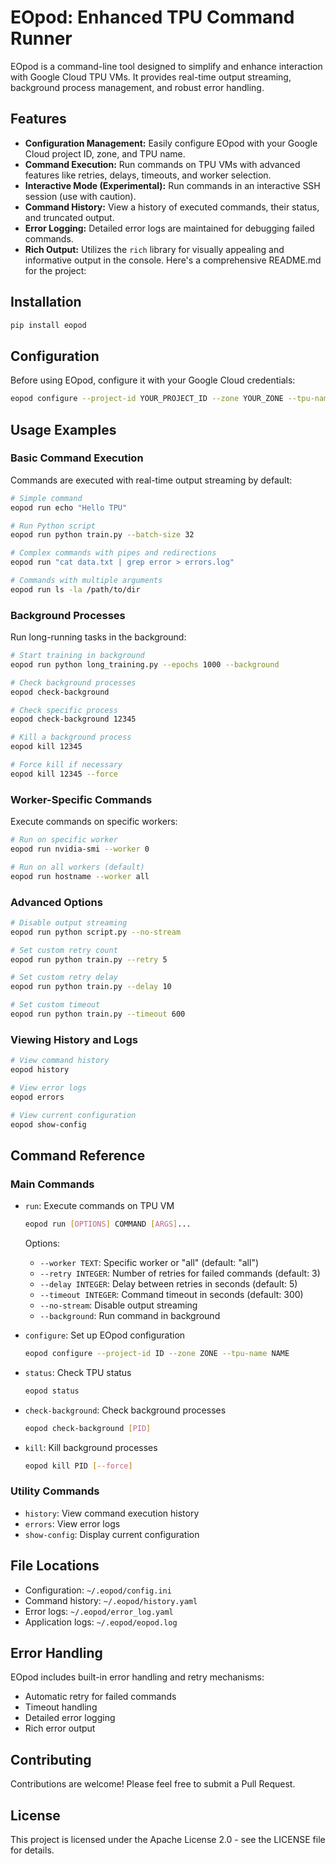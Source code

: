 # EOpod: Enhanced TPU Command Runner

EOpod is a command-line tool designed to simplify and enhance interaction with Google Cloud TPU VMs. It provides real-time output streaming, background process management, and robust error handling.

## Features

* **Configuration Management:** Easily configure EOpod with your Google Cloud project ID, zone, and TPU name.
* **Command Execution:** Run commands on TPU VMs with advanced features like retries, delays, timeouts, and worker selection.
* **Interactive Mode (Experimental):** Run commands in an interactive SSH session (use with caution).
* **Command History:** View a history of executed commands, their status, and truncated output.
* **Error Logging:** Detailed error logs are maintained for debugging failed commands.
* **Rich Output:** Utilizes the `rich` library for visually appealing and informative output in the console.
Here's a comprehensive README.md for the project:

## Installation

```bash
pip install eopod
```

## Configuration

Before using EOpod, configure it with your Google Cloud credentials:

```bash
eopod configure --project-id YOUR_PROJECT_ID --zone YOUR_ZONE --tpu-name YOUR_TPU_NAME
```

## Usage Examples

### Basic Command Execution

Commands are executed with real-time output streaming by default:

```bash
# Simple command
eopod run echo "Hello TPU"

# Run Python script
eopod run python train.py --batch-size 32

# Complex commands with pipes and redirections
eopod run "cat data.txt | grep error > errors.log"

# Commands with multiple arguments
eopod run ls -la /path/to/dir
```

### Background Processes

Run long-running tasks in the background:

```bash
# Start training in background
eopod run python long_training.py --epochs 1000 --background

# Check background processes
eopod check-background

# Check specific process
eopod check-background 12345

# Kill a background process
eopod kill 12345

# Force kill if necessary
eopod kill 12345 --force
```

### Worker-Specific Commands

Execute commands on specific workers:

```bash
# Run on specific worker
eopod run nvidia-smi --worker 0

# Run on all workers (default)
eopod run hostname --worker all
```

### Advanced Options

```bash
# Disable output streaming
eopod run python script.py --no-stream

# Set custom retry count
eopod run python train.py --retry 5

# Set custom retry delay
eopod run python train.py --delay 10

# Set custom timeout
eopod run python train.py --timeout 600
```

### Viewing History and Logs

```bash
# View command history
eopod history

# View error logs
eopod errors

# View current configuration
eopod show-config
```

## Command Reference

### Main Commands

* `run`: Execute commands on TPU VM

  ```bash
  eopod run [OPTIONS] COMMAND [ARGS]...
  ```

  Options:
  * `--worker TEXT`: Specific worker or "all" (default: "all")
  * `--retry INTEGER`: Number of retries for failed commands (default: 3)
  * `--delay INTEGER`: Delay between retries in seconds (default: 5)
  * `--timeout INTEGER`: Command timeout in seconds (default: 300)
  * `--no-stream`: Disable output streaming
  * `--background`: Run command in background

* `configure`: Set up EOpod configuration

  ```bash
  eopod configure --project-id ID --zone ZONE --tpu-name NAME
  ```

* `status`: Check TPU status

  ```bash
  eopod status
  ```

* `check-background`: Check background processes

  ```bash
  eopod check-background [PID]
  ```

* `kill`: Kill background processes

  ```bash
  eopod kill PID [--force]
  ```

### Utility Commands

* `history`: View command execution history
* `errors`: View error logs
* `show-config`: Display current configuration

## File Locations

* Configuration: `~/.eopod/config.ini`
* Command history: `~/.eopod/history.yaml`
* Error logs: `~/.eopod/error_log.yaml`
* Application logs: `~/.eopod/eopod.log`

## Error Handling

EOpod includes built-in error handling and retry mechanisms:

* Automatic retry for failed commands
* Timeout handling
* Detailed error logging
* Rich error output

## Contributing

Contributions are welcome! Please feel free to submit a Pull Request.

## License

This project is licensed under the Apache License 2.0 - see the LICENSE file for details.
